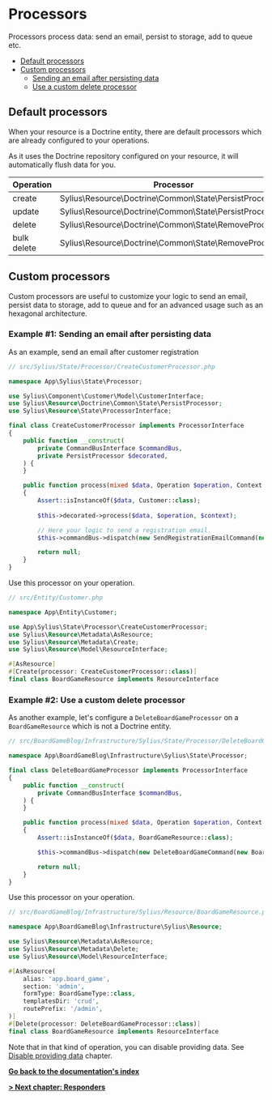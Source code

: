 # Processors

Processors process data: send an email, persist to storage, add to queue etc.

<!-- TOC -->
* [Default processors](#default-processors)
* [Custom processors](#custom-processors)
  * [Sending an email after persisting data](#example-1-sending-an-email-after-persisting-data)
  * [Use a custom delete processor](#example-2-use-a-custom-delete-processor)
<!-- TOC -->

## Default processors

When your resource is a Doctrine entity, there are default processors which are already configured to your operations.

As it uses the Doctrine repository configured on your resource, it will automatically flush data for you.

| Operation   | Processor                                              |
|-------------|--------------------------------------------------------|
| create      | Sylius\Resource\Doctrine\Common\State\PersistProcessor |
| update      | Sylius\Resource\Doctrine\Common\State\PersistProcessor |
| delete      | Sylius\Resource\Doctrine\Common\State\RemoveProcessor  |
| bulk delete | Sylius\Resource\Doctrine\Common\State\RemoveProcessor  |

## Custom processors

Custom processors are useful to customize your logic to send an email, persist data to storage, add to queue and for an advanced usage such as an hexagonal architecture.

### Example #1: Sending an email after persisting data

As an example, send an email after customer registration

```php
// src/Sylius/State/Processor/CreateCustomerProcessor.php

namespace App\Sylius\State\Processor;

use Sylius\Component\Customer\Model\CustomerInterface;
use Sylius\Resource\Doctrine\Common\State\PersistProcessor;
use Sylius\Resource\State\ProcessorInterface;

final class CreateCustomerProcessor implements ProcessorInterface
{
    public function __construct(
        private CommandBusInterface $commandBus,
        private PersistProcessor $decorated,
    ) {
    }

    public function process(mixed $data, Operation $operation, Context $context): mixed
    {
        Assert::isInstanceOf($data, Customer::class);
        
        $this->decorated->process($data, $operation, $context);

        // Here your logic to send a registration email.
        $this->commandBus->dispatch(new SendRegistrationEmailCommand(new CustomerId($data->id)));

        return null;
    }
}
```

Use this processor on your operation.

```php
// src/Entity/Customer.php

namespace App\Entity\Customer;

use App\Sylius\State\Processor\CreateCustomerProcessor;
use Sylius\Resource\Metadata\AsResource;
use Sylius\Resource\Metadata\Create;
use Sylius\Resource\Model\ResourceInterface;

#[AsResource]
#[Create(processor: CreateCustomerProcessor::class)]
final class BoardGameResource implements ResourceInterface
```

### Example #2: Use a custom delete processor

As another example, let's configure a `DeleteBoardGameProcessor` on a `BoardGameResource` which is not a Doctrine entity.

```php
// src/BoardGameBlog/Infrastructure/Sylius/State/Processor/DeleteBoardGameProcessor.php

namespace App\BoardGameBlog\Infrastructure\Sylius\State\Processor;

final class DeleteBoardGameProcessor implements ProcessorInterface
{
    public function __construct(
        private CommandBusInterface $commandBus,
    ) {
    }

    public function process(mixed $data, Operation $operation, Context $context): mixed
    {
        Assert::isInstanceOf($data, BoardGameResource::class);

        $this->commandBus->dispatch(new DeleteBoardGameCommand(new BoardGameId($data->id)));

        return null;
    }
}
```

Use this processor on your operation.

```php
// src/BoardGameBlog/Infrastructure/Sylius/Resource/BoardGameResource.php

namespace App\BoardGameBlog\Infrastructure\Sylius\Resource;

use Sylius\Resource\Metadata\AsResource;
use Sylius\Resource\Metadata\Delete;
use Sylius\Resource\Model\ResourceInterface;

#[AsResource(
    alias: 'app.board_game',
    section: 'admin',
    formType: BoardGameType::class,
    templatesDir: 'crud',
    routePrefix: '/admin',
)]
#[Delete(processor: DeleteBoardGameProcessor::class)]
final class BoardGameResource implements ResourceInterface
```

Note that in that kind of operation, you can disable providing data.
See [Disable providing data](providers.md#disable-providing-data) chapter.

**[Go back to the documentation's index](index.md)**

**[> Next chapter: Responders](responders.md)**
